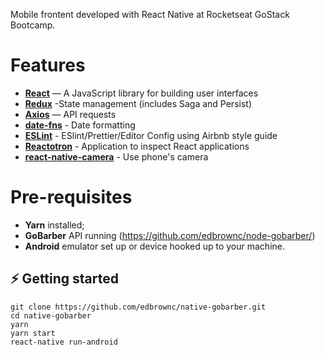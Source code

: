 Mobile frontent developed with React Native at Rocketseat GoStack Bootcamp.

# Features
- **[React](https://reactjs.org/)** — A JavaScript library for building user interfaces
- **[Redux](https://redux.js.org/)** -State management (includes Saga and Persist)
- **[Axios](https://github.com/axios/axios)** — API requests
- **[date-fns](https://date-fns.org/)** - Date formatting
- **[ESLint](https://eslint.org/)** - ESlint/Prettier/Editor Config using Airbnb style guide
- **[Reactotron](https://github.com/infinitered/reactotron)** - Application to inspect React applications
- **[react-native-camera](https://github.com/react-native-community/react-native-camera)** - Use phone's camera

# Pre-requisites

- **Yarn** installed;
- **GoBarber** API running (https://github.com/edbrownc/node-gobarber/)
- **Android** emulator set up or device hooked up to your machine.

## ⚡️ Getting started

```
git clone https://github.com/edbrownc/native-gobarber.git
cd native-gobarber
yarn
yarn start
react-native run-android
```
